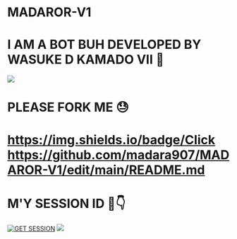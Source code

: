 # MADAROR-V1

# I AM A BOT BUH DEVELOPED BY WASUKE D KAMADO VII 💨

<a><img src='https://i.imgur.com/xGHeJ1U.jpeg'/></a>    


# PLEASE FORK ME 😓

# https://img.shields.io/badge/Click https://github.com/madara907/MADAROR-V1/edit/main/README.md

# M'Y SESSION ID 🫠👇

<a href='https://wasuke-session-ruok-v1.onrender.com' target="_blank"><img alt='GET SESSION' src='https://img.shields.io/badge/Click here to get your Session code-blue?style=for-the-badge&logo=opencv&logoColor=black'/></a> 
<a><img src='https://i.imgur.com/LyHic3i.gif'/></a>    
